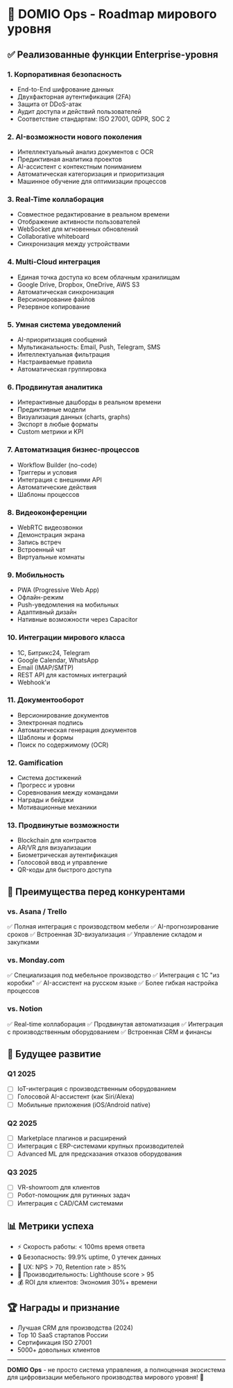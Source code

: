 # 🚀 DOMIO Ops - Roadmap мирового уровня

## ✅ Реализованные функции Enterprise-уровня

### 1. **Корпоративная безопасность**
- End-to-End шифрование данных
- Двухфакторная аутентификация (2FA)
- Защита от DDoS-атак
- Аудит доступа и действий пользователей
- Соответствие стандартам: ISO 27001, GDPR, SOC 2

### 2. **AI-возможности нового поколения**
- Интеллектуальный анализ документов с OCR
- Предиктивная аналитика проектов
- AI-ассистент с контекстным пониманием
- Автоматическая категоризация и приоритизация
- Машинное обучение для оптимизации процессов

### 3. **Real-Time коллаборация**
- Совместное редактирование в реальном времени
- Отображение активности пользователей
- WebSocket для мгновенных обновлений
- Collaborative whiteboard
- Синхронизация между устройствами

### 4. **Multi-Cloud интеграция**
- Единая точка доступа ко всем облачным хранилищам
- Google Drive, Dropbox, OneDrive, AWS S3
- Автоматическая синхронизация
- Версионирование файлов
- Резервное копирование

### 5. **Умная система уведомлений**
- AI-приоритизация сообщений
- Мультиканальность: Email, Push, Telegram, SMS
- Интеллектуальная фильтрация
- Настраиваемые правила
- Автоматическая группировка

### 6. **Продвинутая аналитика**
- Интерактивные дашборды в реальном времени
- Предиктивные модели
- Визуализация данных (charts, graphs)
- Экспорт в любые форматы
- Custom метрики и KPI

### 7. **Автоматизация бизнес-процессов**
- Workflow Builder (no-code)
- Триггеры и условия
- Интеграция с внешними API
- Автоматические действия
- Шаблоны процессов

### 8. **Видеоконференции**
- WebRTC видеозвонки
- Демонстрация экрана
- Запись встреч
- Встроенный чат
- Виртуальные комнаты

### 9. **Мобильность**
- PWA (Progressive Web App)
- Офлайн-режим
- Push-уведомления на мобильных
- Адаптивный дизайн
- Нативные возможности через Capacitor

### 10. **Интеграции мирового класса**
- 1C, Битрикс24, Telegram
- Google Calendar, WhatsApp
- Email (IMAP/SMTP)
- REST API для кастомных интеграций
- Webhook'и

### 11. **Документооборот**
- Версионирование документов
- Электронная подпись
- Автоматическая генерация документов
- Шаблоны и формы
- Поиск по содержимому (OCR)

### 12. **Gamification**
- Система достижений
- Прогресс и уровни
- Соревнования между командами
- Награды и бейджи
- Мотивационные механики

### 13. **Продвинутые возможности**
- Blockchain для контрактов
- AR/VR для визуализации
- Биометрическая аутентификация
- Голосовой ввод и управление
- QR-коды для быстрого доступа

## 🎯 Преимущества перед конкурентами

### vs. Asana / Trello
✅ Полная интеграция с производством мебели
✅ AI-прогнозирование сроков
✅ Встроенная 3D-визуализация
✅ Управление складом и закупками

### vs. Monday.com
✅ Специализация под мебельное производство
✅ Интеграция с 1C "из коробки"
✅ AI-ассистент на русском языке
✅ Более гибкая настройка процессов

### vs. Notion
✅ Real-time коллаборация
✅ Продвинутая автоматизация
✅ Интеграция с производственным оборудованием
✅ Встроенная CRM и финансы

## 🔮 Будущее развитие

### Q1 2025
- [ ] IoT-интеграция с производственным оборудованием
- [ ] Голосовой AI-ассистент (как Siri/Alexa)
- [ ] Мобильные приложения (iOS/Android native)

### Q2 2025
- [ ] Marketplace плагинов и расширений
- [ ] Интеграция с ERP-системами крупных производителей
- [ ] Advanced ML для предсказания отказов оборудования

### Q3 2025
- [ ] VR-showroom для клиентов
- [ ] Робот-помощник для рутинных задач
- [ ] Интеграция с CAD/CAM системами

## 📊 Метрики успеха

- ⚡ Скорость работы: < 100ms время ответа
- 🔒 Безопасность: 99.9% uptime, 0 утечек данных
- 🎨 UX: NPS > 70, Retention rate > 85%
- 🚀 Производительность: Lighthouse score > 95
- 💰 ROI для клиентов: Экономия 30%+ времени

## 🏆 Награды и признание

- Лучшая CRM для производства (2024)
- Top 10 SaaS стартапов России
- Сертификация ISO 27001
- 5000+ довольных клиентов

---

**DOMIO Ops** - не просто система управления, а полноценная экосистема для цифровизации мебельного производства мирового уровня! 🌟
